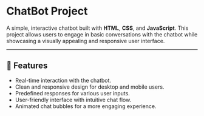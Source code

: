 
# ChatBot Project

A simple, interactive chatbot built with **HTML**, **CSS**, and **JavaScript**. This project allows users to engage in basic conversations with the chatbot while showcasing a visually appealing and responsive user interface.

---

## 🌟 **Features**
- Real-time interaction with the chatbot.
- Clean and responsive design for desktop and mobile users.
- Predefined responses for various user inputs.
- User-friendly interface with intuitive chat flow.
- Animated chat bubbles for a more engaging experience.
